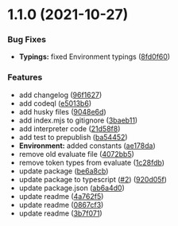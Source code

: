 # 1.1.0 (2021-10-27)


### Bug Fixes

* **Typings:** fixed Environment typings ([8fd0f60](https://github.com/discordextend/interpreter/commit/8fd0f60aa266004525747e1811fca588bdb429ce))


### Features

* add changelog ([96f1627](https://github.com/discordextend/interpreter/commit/96f16273efe3f7cd2802d091231fa0af9fc9c487))
* add codeql ([e5013b6](https://github.com/discordextend/interpreter/commit/e5013b65a82959321118fe5274ae4111a9dc0cb3))
* add husky files ([9048e6d](https://github.com/discordextend/interpreter/commit/9048e6dd379d1c5f8ec9f84c6363db8aaa18f64a))
* add index.mjs to gitignore ([3baeb11](https://github.com/discordextend/interpreter/commit/3baeb1143ee3d82655804263a42c138f470ad312))
* add interpreter code ([21d58f8](https://github.com/discordextend/interpreter/commit/21d58f8d4ae24c71c1a164eb3b85e4bb80cf3405))
* add test to prepublish ([ba54452](https://github.com/discordextend/interpreter/commit/ba5445217c9e9f977cd7735868f3ee6de68b00e3))
* **Environment:** added constants ([ae178da](https://github.com/discordextend/interpreter/commit/ae178da52b899d1f65ae53bd83a9f92656b635e0))
* remove old evaluate file ([4072bb5](https://github.com/discordextend/interpreter/commit/4072bb5c4a8e03ba0a7d091d4d0251947a99316c))
* remove token types from evaluate ([1c28fdb](https://github.com/discordextend/interpreter/commit/1c28fdba5fe829a8d3eb347608094794442bae1f))
* update package ([be6a8cb](https://github.com/discordextend/interpreter/commit/be6a8cbd0a19faf302c5dde15cc154ecf458df7b))
* update package to typescript ([#2](https://github.com/discordextend/interpreter/issues/2)) ([920d05f](https://github.com/discordextend/interpreter/commit/920d05fa12ed62d0f0130fe438c81a0994266455))
* update package.json ([ab6a4d0](https://github.com/discordextend/interpreter/commit/ab6a4d0b634c2dc026ec5f52c19328ea0c9df933))
* update readme ([4a762f5](https://github.com/discordextend/interpreter/commit/4a762f588de13a114c8aea09ed343cee79d3580d))
* update readme ([0867cf3](https://github.com/discordextend/interpreter/commit/0867cf3855c315a56857cd9aa2d3645fb39dda94))
* update readme ([3b7f071](https://github.com/discordextend/interpreter/commit/3b7f0717694fc22992dd613a9b22e48dd5715a80))



